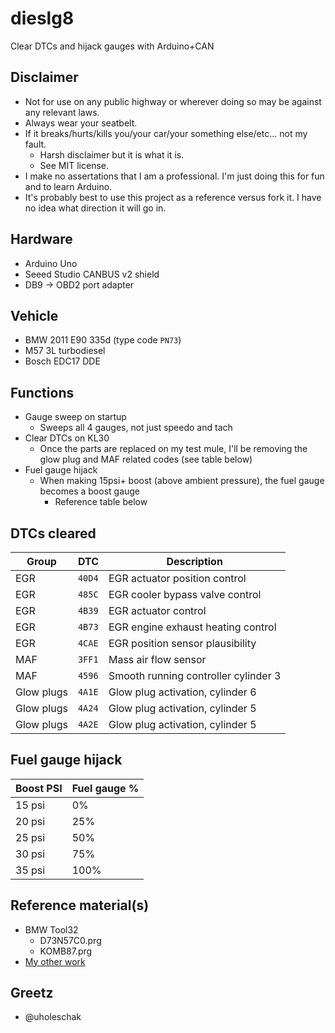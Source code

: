 # dieslg8
Clear DTCs and hijack gauges with Arduino+CAN

## Disclaimer
* Not for use on any public highway or wherever doing so may be against any relevant laws.
* Always wear your seatbelt.
* If it breaks/hurts/kills you/your car/your something else/etc... not my fault.
  * Harsh disclaimer but it is what it is.
  * See MIT license.
* I make no assertations that I am a professional. I'm just doing this for fun and to learn Arduino.
* It's probably best to use this project as a reference versus fork it. I have no idea what direction it will go in.

## Hardware
* Arduino Uno
* Seeed Studio CANBUS v2 shield
* DB9 -> OBD2 port adapter

## Vehicle
* BMW 2011 E90 335d (type code `PN73`)
* M57 3L turbodiesel
* Bosch EDC17 DDE

## Functions
* Gauge sweep on startup
  * Sweeps all 4 gauges, not just speedo and tach
* Clear DTCs on KL30
  * Once the parts are replaced on my test mule, I'll be removing the glow plug and MAF related codes (see table below)
* Fuel gauge hijack
  * When making 15psi+ boost (above ambient pressure), the fuel gauge becomes a boost gauge
	* Reference table below

## DTCs cleared
Group | DTC | Description
----- | --- | -----------
EGR | `40D4` | EGR actuator position control
EGR | `485C` | EGR cooler bypass valve control
EGR | `4B39` | EGR actuator control
EGR | `4B73` | EGR engine exhaust heating control
EGR | `4CAE` | EGR position sensor plausibility
MAF | `3FF1` | Mass air flow sensor
MAF | `4596` | Smooth running controller cylinder 3
Glow plugs | `4A1E` | Glow plug activation, cylinder 6
Glow plugs | `4A24` | Glow plug activation, cylinder 5
Glow plugs | `4A2E` | Glow plug activation, cylinder 5

## Fuel gauge hijack
Boost PSI | Fuel gauge %
--------- | ------------
15 psi | 0%
20 psi | 25%
25 psi | 50%
30 psi | 75%
35 psi | 100%

## Reference material(s)
* BMW Tool32
  * D73N57C0.prg
  * KOMB87.prg
* [My other work](https://github.com/kmalinich/node-bmw-ref)


## Greetz
* @uholeschak
